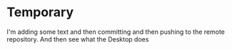 # Temporary

I'm adding some text and then committing and then pushing to the remote
repository. And then see what the Desktop does
